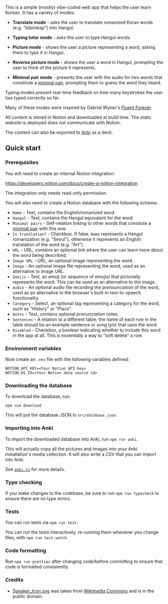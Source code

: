 This is a simple (mostly) vibe-coded web app that
helps the user learn Korean. It has a variety
of modes:

- **Translate mode** - asks the user to translate
  romanized Koran words (e.g. "bibimbap") into Hangul.

- **Typing tutor mode** - asks the user to type
  Hangul words.

- **Picture mode** - shows the user a picture representing
  a word, asking them to type it in Hangul.

- **Reverse picture mode** - shows the user a word in
  Hangul, prompting the user to think of the picture
  it represents.

- **Minimal pair mode** - presents the user with the
  audio for two words that constitute a [minimal pair][],
  prompting them to guess the word they heard.

Typing modes present real-time feedback on how many
keystrokes the user has typed correctly so far.

Many of these modes were inspired by Gabriel Wyner's
[Fluent Forever](https://fluentforeverbook.com/).

All content is stored in Notion and downloaded at
build time. The static website is deployed does not
communicate with Notion.

The content can also be exported to
[Anki](https://apps.ankiweb.net/) as a deck.

## Quick start

### Prerequisites

You will need to create an internal Notion integration:

https://developers.notion.com/docs/create-a-notion-integration

The integration only needs read-only permission.

You will also need to create a Notion database with the following
schema:

- `Name` - Text, contains the English/romanized word
- `Hangul` - Text, contains the Hangul equivalent for the word
- `Minimal pairs` - Self-relation linking to other words that
  consitute a [minimal pair][] with this one.
- `Is translation?` - Checkbox. If false, `Name` represents a
  Hangul romanization (e.g. "Seoul"), otherwise it represents
  an English translation of the word (e.g. "Art").
- `URL` - URL, contains an optional link where the user can
  learn more about the word being described.
- `Image URL` - URL, an optional image representing the word.
- `Image` - An optional image file representing the word, used
  as an alternative to image URL.
- `Emojis` - Text, an emoji (or sequence of emojis) that pictorially
  represents the word. This can be used as an alternative to
  the image.
- `Audio` - An optional audio file recording the pronounciation
  of the word, used as an alternative to the browser's
  built-in text-to-speech functionality.
- `Category` - Select, an optional tag representing a
  category for the word, such as "History" or "Place".
- `Notes` - Text, contains optional pronunciation notes.
- `Sentences` - A relation to a different table; the
  name of each row in the table should be an example sentence
  or song lyric that uses the word.
- `Disabled` - Checkbox, a boolean indicating whether to
  include this word in the app at all. This is essentially
  a way to "soft delete" a row.

[minimal pair]: https://en.wikipedia.org/wiki/Minimal_pair

### Environment variables

Now create an `.env` file with the following variables defined:

```
NOTION_API_KEY=<Your Notion API key>
NOTION_DS_ID=<Your Notion data source id>
```

### Downloading the database

To download the database, run:

```
npm run download
```

This will put the database JSON in `src/database.json`.

### Importing into Anki

To import the downloaded database into Anki, run `npm run anki`.

This will actually copy all the pictures and images into your
Anki installation's media collection. It will also write a CSV
that you can import into Anki.

See [`anki.ts`](./anki.ts) for more details.

### Type checking

If you make changes to the codebase, be sure to run `npm run typecheck`
to ensure there are no type errors.

### Tests

You can run tests via `npm run test`.

You can run the tests interactively, re-running them whenever you change
files, with `npm run test:watch`.

### Code formatting

Run `npm run prettier` after changing code/before committing
to ensure that code is formatted consistently.

### Credits

- [Speaker_Icon.svg](src/assets/Speaker_Icon.svg) was taken from
  [Wikimedia Commons](https://commons.wikimedia.org/wiki/File:Speaker_Icon.svg)
  and is in the public domain.
